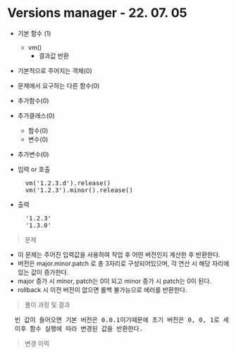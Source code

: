 # Versions manager - 22. 07. 05

- 기본 함수 (1)
  - vm()
    - 결과값 반환
- 기본적으로 주어지는 객체(0)
- 문제에서 요구하는 다른 함수(0)
- 추가함수(0)
- 추가클래스(0)
  - 함수(0)
  - 변수(0)
- 추가변수(0)

- 입력 or 호출
  <pre>
    vm('1.2.3.d').release()
    vm('1.2.3').minor().release()
  </pre>
 
- 출력
  <pre>
    '1.2.3'
    '1.3.0'
  </pre>

> 문제
  - 이 문제는 주어진 입력값을 사용하여 작업 후 어떤 버전인지 계산한 후 반환한다.
  - 버전은 major.minor.patch 로 총 3자리로 구성되어있으며, 각 연산 시 해당 자리에 있는 값이 증가한다.
  - major 증가 시 minor, patch는 0이 되고 minor 증가 시 patch는 0이 된다.
  - rollback 시 이전 버전이 없으면 롤백 불가능으로 에러를 반환한다.

> 풀이 과정 및 결과
<pre>
  빈 값이 들어오면 기본 버전은 0.0.1이기때문에 초기 버전은 0, 0, 1로 세팅하고 초기 버전에 따라 다시 버전을 할당한다.
  이후 함수 실행에 따라 변경된 값을 반환한다.
</pre>

>변경 이력
<pre>
</pre>